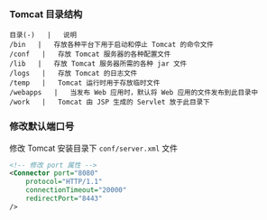 
### Tomcat 目录结构

```table
目录(-)   |   说明
/bin   |   存放各种平台下用于启动和停止 Tomcat 的命令文件
/conf   |   存放 Tomcat 服务器的各种配置文件
/lib   |   存放 Tomcat 服务器所需的各种 jar 文件
/logs   |   存放 Tomcat 的日志文件
/temp   |   Tomcat 运行时用于存放临时文件
/webapps   |   当发布 Web 应用时，默认将 Web 应用的文件发布到此目录中
/work   |   Tomcat 由 JSP 生成的 Servlet 放于此目录下
```

### 修改默认端口号
修改 Tomcat 安装目录下 `conf/server.xml` 文件
```xml
<!-- 修改 port 属性 -->
<Connector port="8080" 
    protocol="HTTP/1.1"
    connectionTimeout="20000"
    redirectPort="8443" 
/>
```